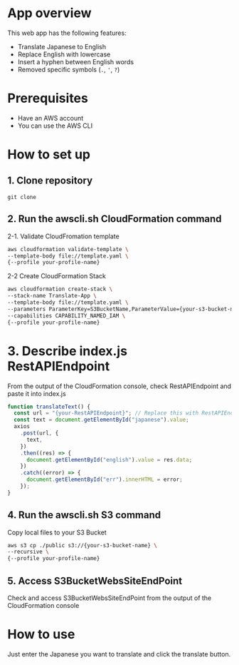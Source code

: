 # App overview
This web app has the following features:
- Translate Japanese to English
- Replace English with lowercase
- Insert a hyphen between English words
- Removed specific symbols (`.`, `'`, `?`)

# Prerequisites
- Have an AWS account
- You can use the AWS CLI

# How to set up

## 1. Clone repository
```
git clone
```
## 2. Run the awscli.sh CloudFormation command

2-1. Validate CloudFromation template
```bash:awscli.sh
aws cloudformation validate-template \
--template-body file://template.yaml \
{--profile your-profile-name}
```

2-2 Create CloudFormation Stack
```bash:awscli.sh
aws cloudformation create-stack \
--stack-name Translate-App \
--template-body file://template.yaml \
--parameters ParameterKey=S3BucketName,ParameterValue={your-s3-bucket-name} \
--capabilities CAPABILITY_NAMED_IAM \
{--profile your-profile-name}
```

# 3. Describe index.js RestAPIEndpoint
From the output of the CloudFormation console, check RestAPIEndpoint and paste it into index.js
```javascript:index.js
function translateText() {
  const url = "{your-RestAPIEndpoint}"; // Replace this with RestAPIEndpoint
  const text = document.getElementById("japanese").value;
  axios
    .post(url, {
      text,
    })
    .then((res) => {
      document.getElementById("english").value = res.data;
    })
    .catch((error) => {
      document.getElementById("err").innerHTML = error;
    });
}
```

## 4. Run the awscli.sh S3 command
Copy local files to your S3 Bucket
```bash:awscli.sh
aws s3 cp ./public s3://{your-s3-bucket-name} \
--recursive \
{--profile your-profile-name}
```

## 5. Access S3BucketWebsSiteEndPoint
Check and access S3BucketWebsSiteEndPoint from the output of the CloudFormation console

# How to use
Just enter the Japanese you want to translate and click the translate button.